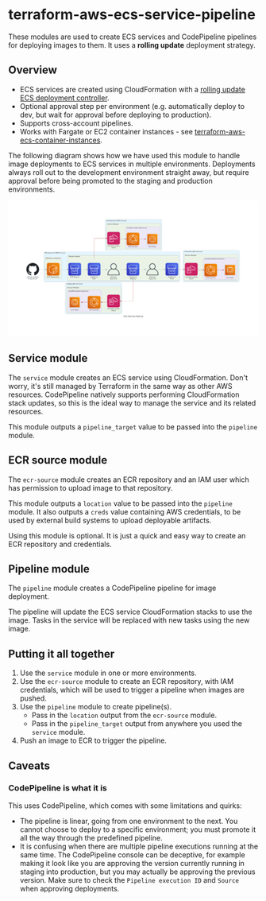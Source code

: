 # terraform-aws-ecs-service-pipeline

These modules are used to create ECS services and CodePipeline pipelines for deploying images to them. It uses a **rolling update** deployment strategy.

## Overview

* ECS services are created using CloudFormation with a [rolling update ECS deployment controller](https://docs.aws.amazon.com/AmazonECS/latest/developerguide/deployment-type-ecs.html).
* Optional approval step per environment (e.g. automatically deploy to dev, but wait for approval before deploying to production).
* Supports cross-account pipelines.
* Works with Fargate or EC2 container instances - see [terraform-aws-ecs-container-instances](https://github.com/claranet/terraform-aws-ecs-container-instances).

The following diagram shows how we have used this module to handle image deployments to ECS services in multiple environments. Deployments always roll out to the development environment straight away, but require approval before being promoted to the staging and production environments.

![Diagram](diagram.png?raw=true)

## Service module

The `service` module creates an ECS service using CloudFormation. Don't worry, it's still managed by Terraform  in the same way as other AWS resources. CodePipeline natively supports performing CloudFormation stack updates, so this is the ideal way to manage the service and its related resources.

This module outputs a `pipeline_target` value to be passed into the `pipeline` module.

## ECR source module

The `ecr-source` module creates an ECR repository and an IAM user which has permission to upload image to that repository.

This module outputs a `location` value to be passed into the `pipeline` module. It also outputs a `creds` value containing AWS credentials, to be used by external build systems to upload deployable artifacts.

Using this module is optional. It is just a quick and easy way to create an ECR repository and credentials.

## Pipeline module

The `pipeline` module creates a CodePipeline pipeline for image deployment.

The pipeline will update the ECS service CloudFormation stacks to use the image. Tasks in the service will be replaced with new tasks using the new image.

## Putting it all together

1. Use the `service` module in one or more environments.
2. Use the `ecr-source` module to create an ECR repository, with IAM credentials, which will be used to trigger a pipeline when images are pushed.
3. Use the `pipeline` module to create pipeline(s).
    * Pass in the `location` output from the `ecr-source` module.
    * Pass in the `pipeline_target` output from anywhere you used the `service` module.
4. Push an image to ECR to trigger the pipeline.

## Caveats

### CodePipeline is what it is

This uses CodePipeline, which comes with some limitations and quirks:

* The pipeline is linear, going from one environment to the next. You cannot choose to deploy to a specific environment; you must promote it all the way through the predefined pipeline.
* It is confusing when there are multiple pipeline executions running at the same time. The CodePipeline console can be deceptive, for example making it look like you are approving the version currently running in staging into production, but you may actually be approving the previous version. Make sure to check the `Pipeline execution ID` and `Source` when approving deployments.
